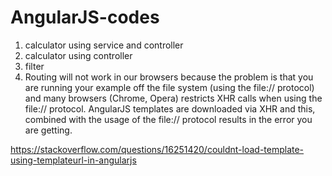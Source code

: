 # AngularJS-codes
1) calculator using service and controller
2) calculator using controller
3) filter
4) Routing will not work in our browsers because the problem is that you are running your example off the file system (using the file:// protocol) and many browsers (Chrome, Opera) restricts XHR calls when using the file:// protocol. AngularJS templates are downloaded via XHR and this, combined with the usage of the file:// protocol results in the error you are getting.

https://stackoverflow.com/questions/16251420/couldnt-load-template-using-templateurl-in-angularjs
